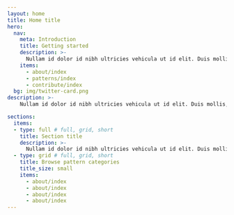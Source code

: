 ```yaml
---
layout: home
title: Home title
hero:
  nav:
    meta: Introduction
    title: Getting started
    description: >-
      Nullam id dolor id nibh ultricies vehicula ut id elit. Duis mollis, est non commodo luctus, nisi erat porttitor ligula, eget lacinia odio sem nec elit.
    items:
      - about/index
      - patterns/index
      - contribute/index
  bg: img/twitter-card.png
description: >- 
    Nullam id dolor id nibh ultricies vehicula ut id elit. Duis mollis, est non commodo luctus, nisi erat porttitor ligula, eget lacinia odio sem nec elit. Cras justo odio, dapibus ac facilisis in, egestas eget quam. Maecenas faucibus mollis interdum. Fusce dapibus, tellus ac cursus commodo, tortor mauris condimentum nibh, ut fermentum massa justo sit amet risus. Aenean lacinia bibendum nulla sed consectetur. Etiam porta sem malesuada magna mollis euismod.

sections:
  items:
  - type: full # full, grid, short
    title: Section title
    description: >-
      Nullam id dolor id nibh ultricies vehicula ut id elit. Duis mollis, est non commodo luctus, nisi erat porttitor ligula, eget lacinia odio sem nec elit.
  - type: grid # full, grid, short
    title: Browse pattern categories
    title_size: small
    items:
      - about/index
      - about/index
      - about/index
      - about/index
---
```

